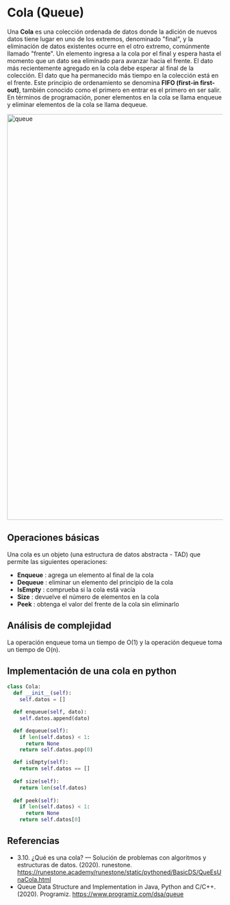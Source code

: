 # Cola (Queue)

Una **Cola** es una colección ordenada de datos donde la adición de nuevos datos tiene lugar en uno de los extremos, denominado "final", y la eliminación de datos existentes ocurre en el otro extremo, comúnmente llamado "frente". Un elemento ingresa a la cola por el final y espera hasta el momento que un dato sea eliminado para avanzar hacia el frente.
El dato más recientemente agregado en la cola debe esperar al final de la colección. El dato que ha permanecido más tiempo en la colección está en el frente. Este principio de ordenamiento se denomina **FIFO (first-in first-out)**, también conocido como el primero en entrar es el primero en ser salir.
En términos de programación, poner elementos en la cola se llama enqueue y eliminar elementos de la cola se llama dequeue.

<img width="946" alt="queue" src="https://user-images.githubusercontent.com/42527034/120232521-54f14100-c219-11eb-8d10-dc0b0a65fb3a.png">

## Operaciones básicas

Una cola es un objeto (una estructura de datos abstracta - TAD) que permite las siguientes operaciones:

* **Enqueue** : agrega un elemento al final de la cola
* **Dequeue** : eliminar un elemento del principio de la cola
* **IsEmpty** : comprueba si la cola está vacía
* **Size** : devuelve el número de elementos en la cola
* **Peek** : obtenga el valor del frente de la cola sin eliminarlo

## Análisis de complejidad

La operación enqueue toma un tiempo de O(1) y la operación dequeue toma un tiempo de O(n).

## Implementación de una cola en python

```python
class Cola:
  def __init__(self):
    self.datos = []

  def enqueue(self, dato):
    self.datos.append(dato)

  def dequeue(self):
    if len(self.datos) < 1:
      return None
    return self.datos.pop(0)

  def isEmpty(self):
    return self.datos == []
  
  def size(self):
    return len(self.datos)
  
  def peek(self):
    if len(self.datos) < 1:
      return None
    return self.datos[0]
```

## Referencias

* 3.10. ¿Qué es una cola? — Solución de problemas con algoritmos y estructuras de datos. (2020). runestone. https://runestone.academy/runestone/static/pythoned/BasicDS/QueEsUnaCola.html
* Queue Data Structure and Implementation in Java, Python and C/C++. (2020). Programiz. https://www.programiz.com/dsa/queue
